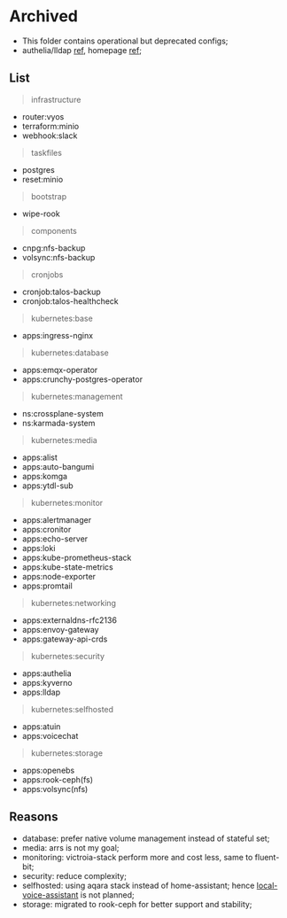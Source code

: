 # Archived

- This folder contains operational but deprecated configs;
- authelia/lldap [ref](https://github.com/search?q=repo%3Amchestr%2Fhome-cluster%20OAUTH_CLIENT&type=code), homepage [ref](https://github.com/search?q=repo%3Amchestr%2Fhome-cluster+gethomepage&type=code);

## List

> infrastructure

- router:vyos
- terraform:minio
- webhook:slack

> taskfiles

- postgres
- reset:minio

> bootstrap

- wipe-rook

> components

- cnpg:nfs-backup
- volsync:nfs-backup

> cronjobs

- cronjob:talos-backup
- cronjob:talos-healthcheck

> kubernetes:base

- apps:ingress-nginx

> kubernetes:database

- apps:emqx-operator
- apps:crunchy-postgres-operator

> kubernetes:management

- ns:crossplane-system
- ns:karmada-system

> kubernetes:media

- apps:alist
- apps:auto-bangumi
- apps:komga
- apps:ytdl-sub

> kubernetes:monitor

- apps:alertmanager
- apps:cronitor
- apps:echo-server
- apps:loki
- apps:kube-prometheus-stack
- apps:kube-state-metrics
- apps:node-exporter
- apps:promtail

> kubernetes:networking

- apps:externaldns-rfc2136
- apps:envoy-gateway
- apps:gateway-api-crds

> kubernetes:security

- apps:authelia
- apps:kyverno
- apps:lldap

> kubernetes:selfhosted

- apps:atuin
- apps:voicechat

> kubernetes:storage

- apps:openebs
- apps:rook-ceph(fs)
- apps:volsync(nfs)

## Reasons

- database: prefer native volume management instead of stateful set;
- media: arrs is not my goal;
- monitoring: victroia-stack perform more and cost less, same to fluent-bit;
- security: reduce complexity;
- selfhosted: using aqara stack instead of home-assistant; hence [local-voice-assistant](https://www.home-assistant.io/voice_control/voice_remote_local_assistant/) is not planned;
- storage: migrated to rook-ceph for better support and stability;
